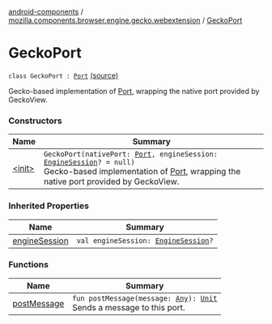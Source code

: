 [android-components](../../index.md) / [mozilla.components.browser.engine.gecko.webextension](../index.md) / [GeckoPort](./index.md)

# GeckoPort

`class GeckoPort : `[`Port`](../../mozilla.components.concept.engine.webextension/-port/index.md) [(source)](https://github.com/mozilla-mobile/android-components/blob/master/components/browser/engine-gecko-beta/src/main/java/mozilla/components/browser/engine/gecko/webextension/GeckoWebExtension.kt#L102)

Gecko-based implementation of [Port](../../mozilla.components.concept.engine.webextension/-port/index.md), wrapping the native port provided by GeckoView.

### Constructors

| Name | Summary |
|---|---|
| [&lt;init&gt;](-init-.md) | `GeckoPort(nativePort: `[`Port`](https://mozilla.github.io/geckoview/javadoc/mozilla-central/org/mozilla/geckoview/WebExtension/Port.html)`, engineSession: `[`EngineSession`](../../mozilla.components.concept.engine/-engine-session/index.md)`? = null)`<br>Gecko-based implementation of [Port](../../mozilla.components.concept.engine.webextension/-port/index.md), wrapping the native port provided by GeckoView. |

### Inherited Properties

| Name | Summary |
|---|---|
| [engineSession](../../mozilla.components.concept.engine.webextension/-port/engine-session.md) | `val engineSession: `[`EngineSession`](../../mozilla.components.concept.engine/-engine-session/index.md)`?` |

### Functions

| Name | Summary |
|---|---|
| [postMessage](post-message.md) | `fun postMessage(message: `[`Any`](https://kotlinlang.org/api/latest/jvm/stdlib/kotlin/-any/index.html)`): `[`Unit`](https://kotlinlang.org/api/latest/jvm/stdlib/kotlin/-unit/index.html)<br>Sends a message to this port. |
